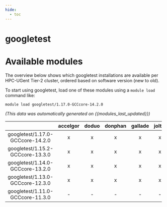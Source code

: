 ```yaml
---
hide:
  - toc
---
```


googletest
==========

# Available modules


The overview below shows which googletest installations are available per HPC-UGent Tier-2 cluster, ordered based on software version (new to old).

To start using googletest, load one of these modules using a `module load` command like:

```shell
module load googletest/1.17.0-GCCcore-14.2.0
```

*(This data was automatically generated on {{modules_last_updated}})*

| |accelgor|doduo|donphan|gallade|joltik|litleo|shinx|
| :---: | :---: | :---: | :---: | :---: | :---: | :---: | :---: |
|googletest/1.17.0-GCCcore-14.2.0|x|x|x|x|x|x|x|
|googletest/1.15.2-GCCcore-13.3.0|x|x|x|x|x|x|x|
|googletest/1.14.0-GCCcore-13.2.0|x|x|x|x|x|x|x|
|googletest/1.13.0-GCCcore-12.3.0|x|x|x|x|x|x|x|
|googletest/1.11.0-GCCcore-11.3.0|-|-|-|-|-|x|x|
